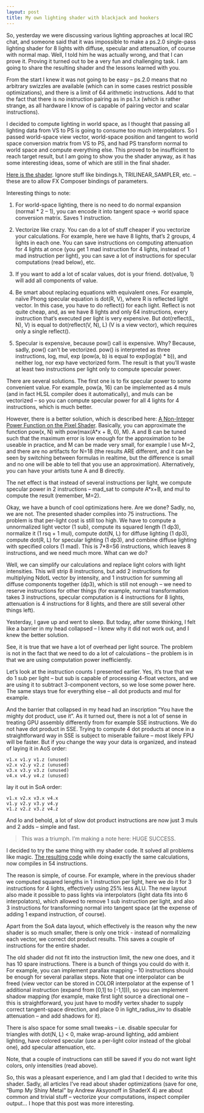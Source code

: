 ```yaml
---
layout: post
title: My own lighting shader with blackjack and hookers
---
```


So, yesterday we were discussing various lighting approaches at local IRC chat, and someone said that it was impossible to make a ps.2.0 single-pass lighting shader for 8 lights with diffuse, specular and attenuation, of course with normal map. Well, I told him he was actually wrong, and that I can prove it. Proving it turned out to be a very fun and challenging task. I am going to share the resulting shader and the lessons learned with you.

From the start I knew it was not going to be easy – ps.2.0 means that no arbitrary swizzles are available (which can in some cases restrict possible optimizations), and there is a limit of 64 arithmetic instructions. Add to that the fact that there is no instruction pairing as in ps.1.x (which is rather strange, as all hardware I know of is capable of pairing vector and scalar instructions).

I decided to compute lighting in world space, as I thought that passing all lighting data from VS to PS is going to consume too much interpolators. So I passed world-space view vector, world-space position and tangent to world space conversion matrix from VS to PS, and had PS transform normal to world space and compute everything else. This proved to be insufficient to reach target result, but I am going to show you the shader anyway, as it has some interesting ideas, some of which are still in the final shader.

[Here is the shader](https://gist.github.com/zeux/01d4555fb000fa25bc3c/b7b422f8f853eb591c2f69700db64ee529637d3b). Ignore stuff like bindings.h, TRILINEAR_SAMPLER, etc. – these are to allow FX Composer bindings of parameters.

Interesting things to note:

1. For world-space lighting, there is no need to do normal expansion (normal * 2 – 1), you can encode it into tangent space -> world space conversion matrix. Saves 1 instruction.

2. Vectorize like crazy. You can do a lot of stuff cheaper if you vectorize your calculations. For example, here we have 8 lights, that’s 2 groups, 4 lights in each one. You can save instructions on computing attenuation for 4 lights at once (you get 1 mad instruction for 4 lights, instead of 1 mad instruction per light), you can save a lot of instructions for specular computations (read below), etc.

3. If you want to add a lot of scalar values, dot is your friend. dot(value, 1) will add all components of value.

4. Be smart about replacing equations with equivalent ones. For example, naïve Phong specular equation is dot(R, V), where R is reflected light vector. In this case, you have to do reflect() for each light. Reflect is not quite cheap, and, as we have 8 lights and only 64 instructions, every instruction that’s executed per light is very expensive. But dot(reflect(L, N), V) is equal to dot(reflect(V, N), L) (V is a view vector), which requires only a single reflect().

5. Specular is expensive, because pow() call is expensive. Why? Because, sadly, pow() can’t be vectorized. pow() is interpreted as three instructions, log, mul, exp (pow(a, b) is equal to exp(log(a) * b)), and neither log, nor exp have vectorized form. The result is that you’ll waste at least two instructions per light only to compute specular power.

There are several solutions. The first one is to fix specular power to some convenient value. For example, pow(a, 16) can be implemented as 4 muls (and in fact HLSL compiler does it automatically), and muls can be vectorized – so you can compute specular power for all 4 lights for 4 instructions, which is much better.

However, there is a better solution, which is described here: [A Non-Integer Power Function on the Pixel Shader](http://www.gamasutra.com/features/20020801/beaudoin_01.htm). Basically, you can approximate the function pow(x, N) with pow(max(A*x + B, 0), M). A and B can be tuned such that the maximum error is low enough for the approximation to be useable in practice, and M can be made very small, for example I use M=2, and there are no artifacts for N=18 (the results ARE different, and it can be seen by switching between formulas in realtime, but the difference is small and no one will be able to tell that you use an approximation). Alternatively, you can have your artists tune A and B directly.

The net effect is that instead of several instructions per light, we compute specular power in 2 instructions – mad_sat to compute A*x+B, and mul to compute the result (remember, M=2).

Okay, we have a bunch of cool optimizations here. Are we done? Sadly, no, we are not. The presented shader compiles into 75 instructions. The problem is that per-light cost is still too high. We have to compute a unnormalized light vector (1 sub), compute its squared length (1 dp3), normalize it (1 rsq + 1 mul), compute dot(N, L) for diffuse lighting (1 dp3), compute dot(R, L) for specular lighting (1 dp3), and combine diffuse lighting with specified colors (1 mad). This is 7*8=56 instructions, which leaves 8 instructions, and we need much more. What can we do?

Well, we can simplify our calculations and replace light colors with light intensities. This will strip 8 instructions, but add 2 instructions for multiplying NdotL vector by intensity, and 1 instruction for summing all diffuse components together (dp3), which is still not enough – we need to reserve instructions for other things (for example, normal transformation takes 3 instructions, specular computation is 4 instructions for 8 lights, attenuation is 4 instructions for 8 lights, and there are still several other things left).

Yesterday, I gave up and went to sleep. But today, after some thinking, I felt like a barrier in my head collapsed – I knew why it did not work out, and I knew the better solution.

See, it is true that we have a lot of overhead per light source. The problem is not in the fact that we need to do a lot of calculations – the problem is in that we are using computation power inefficiently.

Let’s look at the instruction counts I presented earlier. Yes, it’s true that we do 1 sub per light – but sub is capable of processing 4-float vectors, and we are using it to subtract 3-component vectors, so we lose some power here. The same stays true for everything else – all dot products and mul for example.

And the barrier that collapsed in my head had an inscription “You have the mighty dot product, use it”. As it turned out, there is not a lot of sense in treating GPU assembly differently from for example SSE instructions. We do not have dot product in SSE. Trying to compute 4 dot products at once in a straightforward way in SSE is subject to miserable failure – most likely FPU will be faster. But if you change the way your data is organized, and instead of laying it in AoS order:

```
v1.x v1.y v1.z (unused)
v2.x v2.y v2.z (unused)
v3.x v3.y v3.z (unused)
v4.x v4.y v4.z (unused)
```

lay it out in SoA order:

```
v1.x v2.x v3.x v4.x
v1.y v2.y v3.y v4.y
v1.z v2.z v3.z v4.z
```

And lo and behold, a lot of slow dot product instructions are now just 3 muls and 2 adds – simple and fast.

> This was a triumph. I’m making a note here: HUGE SUCCESS.

I decided to try the same thing with my shader code. It solved all problems like magic. [The resulting code](https://gist.github.com/zeux/01d4555fb000fa25bc3c/f0879a95cef520ffff9e47b8139eb43700cf1514) while doing exactly the same calculations, now compiles in 54 instructions.

The reason is simple, of course. For example, where in the previous shader we computed squared lengths in 1 instruction per light, here we do it for 3 instructions for 4 lights, effectively using 25% less ALU. The new layout also made it possible to pass lights via interpolators (light data fits into 6 interpolators), which allowed to remove 1 sub instruction per light, and also 3 instructions for transforming normal into tangent space (at the expense of adding 1 expand instruction, of course).

Apart from the SoA data layout, which effectively is the reason why the new shader is so much smaller, there is only one trick - instead of normalizing each vector, we correct dot product results. This saves a couple of instructions for the entire shader.

The old shader did not fit into the instruction limit, the new one does, and it has 10 spare instructions. There is a bunch of things you could do with it. For example, you can implement parallax mapping – 10 instructions should be enough for several parallax steps. Note that one interpolator can be freed (view vector can be stored in COLOR interpolator at the expense of 1 additional instruction (expand from [0,1] to [-1,1])), so you can implement shadow mapping (for example, make first light source a directional one – this is straightforward, you just have to modify vertex shader to supply correct tangent-space direction, and place 0 in light_radius_inv to disable attenuation – and add shadows for it).  
  
There is also space for some small tweaks – i.e. disable specular for triangles with dot(N, L) < 0, make wrap-around lighting, add ambient lighting, have colored specular (use a per-light color instead of the global one), add specular attenuation, etc.

Note, that a couple of instructions can still be saved if you do not want light colors, only intensities (read above).

So, this was a pleasant experience, and I am glad that I decided to write this shader. Sadly, all articles I’ve read about shader optimizations (save for one, “Bump My Shiny Metal” by Andrew Aksyonoff in ShaderX 4) are about common and trivial stuff – vectorize your computations, inspect compiler output... I hope that this post was more interesting.
